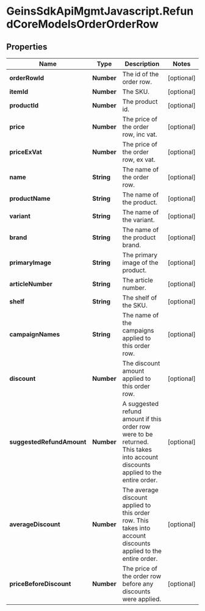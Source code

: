 # GeinsSdkApiMgmtJavascript.RefundCoreModelsOrderOrderRow

## Properties

Name | Type | Description | Notes
------------ | ------------- | ------------- | -------------
**orderRowId** | **Number** | The id of the order row. | [optional] 
**itemId** | **Number** | The SKU. | [optional] 
**productId** | **Number** | The product id. | [optional] 
**price** | **Number** | The price of the order row, inc vat. | [optional] 
**priceExVat** | **Number** | The price of the order row, ex vat. | [optional] 
**name** | **String** | The name of the order row. | [optional] 
**productName** | **String** | The name of the product. | [optional] 
**variant** | **String** | The name of the variant. | [optional] 
**brand** | **String** | The name of the product brand. | [optional] 
**primaryImage** | **String** | The primary image of the product. | [optional] 
**articleNumber** | **String** | The article number. | [optional] 
**shelf** | **String** | The shelf of the SKU. | [optional] 
**campaignNames** | **String** | The name of the campaigns applied to this order row. | [optional] 
**discount** | **Number** | The discount amount applied to this order row. | [optional] 
**suggestedRefundAmount** | **Number** | A suggested refund amount if this order row were to be returned. This takes into account discounts applied to the entire order. | [optional] 
**averageDiscount** | **Number** | The average discount applied to this order row. This takes into account discounts applied to the entire order. | [optional] 
**priceBeforeDiscount** | **Number** | The price of the order row before any discounts were applied. | [optional] 


